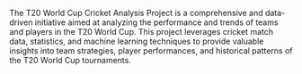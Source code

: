 The T20 World Cup Cricket Analysis Project is a comprehensive and data-driven initiative aimed at analyzing the performance and trends of teams and players in the T20 World Cup. This project leverages cricket match data, statistics, and machine learning techniques to provide valuable insights into team strategies, player performances, and historical patterns of the T20 World Cup tournaments.
